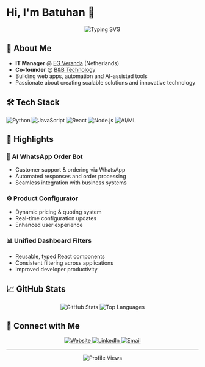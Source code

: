 # Hi, I'm Batuhan 👋

<div align="center">
  <img src="https://readme-typing-svg.herokuapp.com?font=Fira+Code&pause=1000&color=2F81F7&center=true&vCenter=true&width=435&lines=IT+Manager+%40+EG+Veranda;Co-founder+%40+B%26B+Technology;Building+web+apps+and+AI+tools" alt="Typing SVG" />
</div>

## 🚀 About Me

- **IT Manager** @ [EG Veranda](https://egveranda.com) (Netherlands)
- **Co-founder** @ [B&B Technology](https://bbtechnology.nl)
- Building web apps, automation and AI-assisted tools
- Passionate about creating scalable solutions and innovative technology

## 🛠️ Tech Stack

![Python](https://img.shields.io/badge/Python-3776AB?style=for-the-badge&logo=python&logoColor=white)
![JavaScript](https://img.shields.io/badge/JavaScript-F7DF1E?style=for-the-badge&logo=javascript&logoColor=black)
![React](https://img.shields.io/badge/React-20232A?style=for-the-badge&logo=react&logoColor=61DAFB)
![Node.js](https://img.shields.io/badge/Node.js-43853D?style=for-the-badge&logo=node.js&logoColor=white)
![AI/ML](https://img.shields.io/badge/AI%2FML-FF6B6B?style=for-the-badge&logo=tensorflow&logoColor=white)

## 🌟 Highlights

### 🤖 AI WhatsApp Order Bot
- Customer support & ordering via WhatsApp
- Automated responses and order processing
- Seamless integration with business systems

### ⚙️ Product Configurator
- Dynamic pricing & quoting system
- Real-time configuration updates
- Enhanced user experience

### 📊 Unified Dashboard Filters
- Reusable, typed React components
- Consistent filtering across applications
- Improved developer productivity

## 📈 GitHub Stats

<div align="center">
  <img src="https://github-readme-stats.vercel.app/api?username=batuhansyonmez&show_icons=true&theme=tokyonight&hide_border=true&count_private=true" alt="GitHub Stats" />
  <img src="https://github-readme-stats.vercel.app/api/top-langs/?username=batuhansyonmez&layout=compact&theme=tokyonight&hide_border=true" alt="Top Languages" />
</div>

## 🤝 Connect with Me

<div align="center">
  <a href="https://batuhansyonmez.com" target="_blank">
    <img src="https://img.shields.io/badge/Website-000000?style=for-the-badge&logo=About.me&logoColor=white" alt="Website" />
  </a>
  <a href="https://www.linkedin.com/in/batuhan-syonmez/" target="_blank">
    <img src="https://img.shields.io/badge/LinkedIn-0077B5?style=for-the-badge&logo=linkedin&logoColor=white" alt="LinkedIn" />
  </a>
  <a href="mailto:batuhansyonmez@gmail.com" target="_blank">
    <img src="https://img.shields.io/badge/Email-D14836?style=for-the-badge&logo=gmail&logoColor=white" alt="Email" />
  </a>
</div>

---

<div align="center">
  <img src="https://komarev.com/ghpvc/?username=batuhansyonmez&style=for-the-badge&color=blue" alt="Profile Views" />
</div>